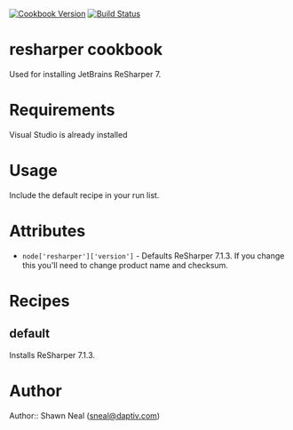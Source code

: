 [![Cookbook Version](http://img.shields.io/cookbook/v/resharper.svg)](https://supermarket.chef.io/cookbooks/resharper)
[![Build Status](https://secure.travis-ci.org/windowschefcookbooks/resharper.png)](http://travis-ci.org/windowschefcookbooks/resharper)

# resharper cookbook

Used for installing JetBrains ReSharper 7.

# Requirements

Visual Studio is already installed

# Usage

Include the default recipe in your run list.

# Attributes

* `node['resharper']['version']` - Defaults ReSharper 7.1.3. If you change this you'll need to change product name and checksum.

# Recipes

default
-------
Installs ReSharper 7.1.3.

# Author

Author:: Shawn Neal (<sneal@daptiv.com>)
